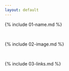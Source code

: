 ```yaml
---
layout: default
---
```


{% include 01-name.md %}

<br>

{% include 02-image.md %}

<br>

{% include 03-links.md %}



